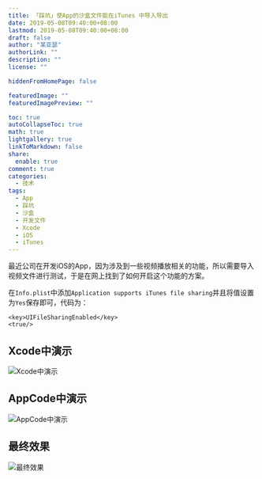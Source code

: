 ```yaml
---
title: 「踩坑」使App的沙盒文件能在iTunes 中导入导出
date: 2019-05-08T09:40:00+08:00
lastmod: 2019-05-08T09:40:00+08:00
draft: false
author: "某亚瑟"
authorLink: ""
description: ""
license: ""

hiddenFromHomePage: false

featuredImage: ""
featuredImagePreview: ""

toc: true
autoCollapseToc: true
math: true
lightgallery: true
linkToMarkdown: false
share:
  enable: true
comment: true
categories: 
  - 技术
tags: 
  - App
  - 踩坑
  - 沙盒
  - 开发文件
  - Xcode
  - iOS
  - iTunes
---
```


<!--more-->

最近公司在开发iOS的App，因为涉及到一些视频播放相关的功能，所以需要导入视频文件进行测试，于是在网上找到了如何开启这个功能的方案。

在`Info.plist`中添加`Application supports iTunes file sharing`并且将值设置为`Yes`保存即可，代码为：

```
<key>UIFileSharingEnabled</key>
<true/>
```
## Xcode中演示

![Xcode中演示](https://cdn.jsdelivr.net/gh/mouyase/Yojigen.Tech@master/static/assets/12/1.jpg)

## AppCode中演示

![AppCode中演示](https://cdn.jsdelivr.net/gh/mouyase/Yojigen.Tech@master/static/assets/12/2.jpg)

## 最终效果

![最终效果](https://cdn.jsdelivr.net/gh/mouyase/Yojigen.Tech@master/static/assets/12/3.jpg)